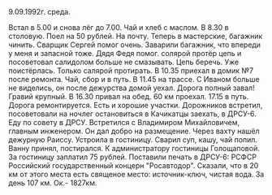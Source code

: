 ­­­­­­9.09.1992г. среда.

Встал в 5.00 и снова лёг до 7.00. Чай и хлеб с маслом.
 В 8.30 в столовую. Поел на 50 рублей. На почту. Теперь в мастерские, багажник чинить. Сварщик Сергей помог очень. Заварили багажник, что впереди у меня и запасной тоже. Дядя Федя помог. солярой протёр цепь и посоветовал салидолом больше не смазывать. Цепь беречь. Уже поистёрлась. Только салярой протирать.
  В 10.35 приехал в домик №7 после ремонта. Чай, сбор и в путь. 
  В 11.45 на трассе. С Иваном больше не виделись, он после дежурства домой уехал.
  Дорога полный завал! Гравий крупный.
 В 16.30 привал на обед. 60 км проехал.
 17.15 в путь. Дорога ремонтируется. Есть и хорошие участки. Дорожников встретил, посоветовали на ночлег остановиться в Качикатцы заехать, в ДРСУ-6. 
  Еду по совету в ДРСУ. Встретился с Владимиром Михайловичем, главным инженером. Он дал добро на размещение.
 Через вахту нашёл дежурную Раиссу. Устроила в гостиницу. Сварил суп, кашу, чай попил. Ванну принял, постирался. К администратору гостиницы Голощаповой. За гостиницу заплатил 75 рублей. Поставили печать в ДРСУ-6: РСФСР Российский государственный концерн "Росавтодор". Сказали, что в 20 км от этого места есть священое место: источник-ключ, чистая вода.
  За день 107 км. Ок.- 1827км.
